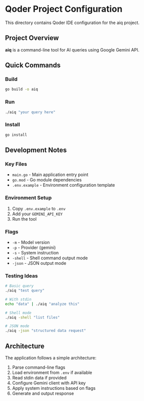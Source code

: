 # Qoder Project Configuration

This directory contains Qoder IDE configuration for the aiq project.

## Project Overview

**aiq** is a command-line tool for AI queries using Google Gemini API.

## Quick Commands

### Build
```bash
go build -o aiq
```

### Run
```bash
./aiq "your query here"
```

### Install
```bash
go install
```

## Development Notes

### Key Files
- `main.go` - Main application entry point
- `go.mod` - Go module dependencies
- `.env.example` - Environment configuration template

### Environment Setup
1. Copy `.env.example` to `.env`
2. Add your `GEMINI_API_KEY`
3. Run the tool

### Flags
- `-m` - Model version
- `-p` - Provider (gemini)
- `-s` - System instruction
- `-shell` - Shell command output mode
- `-json` - JSON output mode

### Testing Ideas
```bash
# Basic query
./aiq "test query"

# With stdin
echo "data" | ./aiq "analyze this"

# Shell mode
./aiq -shell "list files"

# JSON mode
./aiq -json "structured data request"
```

## Architecture

The application follows a simple architecture:
1. Parse command-line flags
2. Load environment from `.env` if available
3. Read stdin data if provided
4. Configure Gemini client with API key
5. Apply system instructions based on flags
6. Generate and output response
